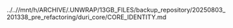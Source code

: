 ../..//mnt/h/ARCHIVE/.UNWRAP/13GB_FILES/backup_repository/20250803_201338_pre_refactoring/duri_core/CORE_IDENTITY.md